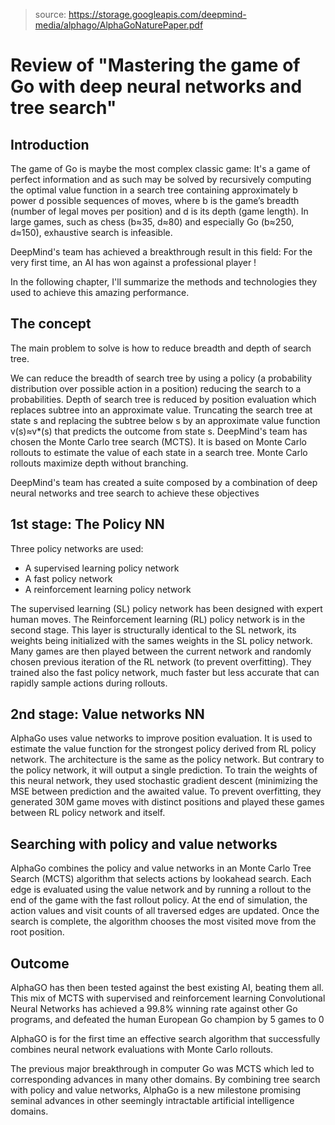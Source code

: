 > source: https://storage.googleapis.com/deepmind-media/alphago/AlphaGoNaturePaper.pdf

# Review of "Mastering the game of Go with deep neural networks and tree search"
## Introduction
The game of Go is maybe the most complex classic game: It's a game of perfect information and as such may be solved by recursively computing the optimal value function in a search tree containing approximately b power d possible sequences of moves, where b is the game’s breadth (number of legal moves per position) and d is its depth (game length). In large games, such as chess (b≈35, d≈80) and especially Go (b≈250, d≈150), exhaustive search is infeasible.

DeepMind's team has achieved a breakthrough result in this field: For the very first time, an AI has won against a professional player !

In the following chapter, I'll summarize the methods and technologies they used to achieve this amazing performance.

## The concept
The main problem to solve is how to reduce breadth and depth of search tree. 

We can reduce the breadth of search tree by using a policy (a probability distribution over possible action in a position) reducing the search to a probabilities. 
Depth of search tree is reduced by position evaluation which replaces subtree into an approximate value. Truncating the search tree at state s and replacing the subtree below s by an approximate value function v(s)≈v*(s) that predicts the outcome from state s. DeepMind's team has chosen the Monte Carlo tree search (MCTS). It is based on Monte Carlo rollouts to estimate the value of each state in a search tree. Monte Carlo rollouts maximize depth without branching.

DeepMind's team has created a suite composed by a combination of deep neural networks and tree search to achieve these objectives

## 1st stage: The Policy NN
Three policy networks are used:
- A supervised learning policy network
- A fast policy network
- A reinforcement learning policy network

The supervised learning (SL) policy network has been designed with expert human moves. The Reinforcement learning (RL) policy network is in the second stage. This layer is structurally identical to the SL network, its weights being initialized with the sames weights in the SL policy network. Many games are then played between the current network and randomly chosen previous iteration of the RL network (to prevent overfitting).
They trained also the fast policy network, much faster but less accurate that can rapidly sample actions during rollouts.

## 2nd stage: Value networks NN

AlphaGo uses value networks to improve position evaluation. It is used to estimate the value function for the strongest policy derived from RL policy network. 
The architecture is the same as the policy network. But contrary to the policy network, it will output a single prediction. To train the weights of this neural network, they used stochastic gradient descent (minimizing the MSE between prediction and the awaited value.
To prevent overfitting, they generated 30M game moves with distinct positions and played these games between RL policy network and itself.

## Searching with policy and value networks

AlphaGo combines the policy and value networks in an Monte Carlo Tree Search (MCTS) algorithm that selects actions by lookahead search. Each edge is evaluated using the value network and by running a rollout to the end of the game with the fast rollout policy. At the end of simulation, the action values and visit counts of all traversed edges are updated.  Once
the search is complete, the algorithm chooses the most visited move from the root position.
 
## Outcome
AlphaGO has then been tested against the best existing AI, beating them all. This mix of MCTS with supervised and reinforcement learning Convolutional Neural Networks has achieved a 99.8% winning rate against other Go programs, and defeated the human European Go champion by 5 games to 0

AlphaGO is for the first time an effective search algorithm that successfully combines neural network evaluations with Monte Carlo rollouts.

The previous major breakthrough in computer Go was MCTS which led to corresponding advances in many other domains. By combining tree search with policy and value networks, AlphaGo is a new milestone promising seminal advances in other seemingly intractable artificial intelligence domains.




